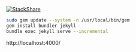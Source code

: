 [![StackShare](https://img.shields.io/badge/tech-stack-0690fa.svg?style=flat)](https://stackshare.io/wbruno/my-stack)


``` bash
sudo gem update --system -n /usr/local/bin/gem
gem install bundler jekyll
bundle exec jekyll serve --incremental
```

http://localhost:4000/
